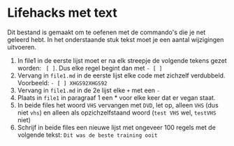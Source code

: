 
# Lifehacks met text

Dit bestand is gemaakt om te oefenen met de commando's die je net geleerd hebt. In het onderstaande stuk tekst moet je een aantal wijzigingen uitvoeren.

1. In file1 in de eerste lijst moet er na elk streepje de volgende tekens gezet worden: ` [ ]`. Dus elke regel begint dan met `- [ ]`
2. Vervang in `file1.md` in de eerste lijst elke code met zichzelf verdubbeld. Voorbeeld: `- [ ] XHGS92XHGS92`
3. Vervang in `file1.md` in de 2e lijst elke `+` met een `-`
4. Plaats in `file1` in paragraaf 1 een * voor elke keer dat er vegan staat.
5. In beide files het woord `VHS` vervangen met `DVD`, let op, alleen `VHS` (dus niet `vhs`) en alleen als opzichzelfstaand woord (`test VHS` wel, `testVHS` niet)
6. Schrijf in beide files een nieuwe lijst met ongeveer 100 regels met de volgende tekst: `Dit was de beste training ooit`


